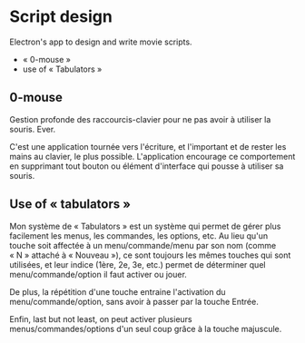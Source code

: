 # Script design

Electron's app to design and write movie scripts.

* « 0-mouse »
* use of « Tabulators »


## 0-mouse

Gestion profonde des raccourcis-clavier pour ne pas avoir à utiliser la souris. Ever.

C'est une application tournée vers l'écriture, et l'important et de rester les mains au clavier, le plus possible. L'application encourage ce comportement en supprimant tout bouton ou élément d'interface qui pousse à utiliser sa souris.

## Use of « tabulators »

Mon système de « Tabulators » est un système qui permet de gérer plus facilement les menus, les commandes, les options, etc. Au lieu qu'un touche soit affectée à un menu/commande/menu par son nom (comme « N » attaché à « Nouveau »), ce sont toujours les mêmes touches qui sont utilisées, et leur indice (1ère, 2e, 3e, etc.) permet de déterminer quel menu/commande/option il faut activer ou jouer.

De plus, la répétition d'une touche entraine l'activation du menu/commande/option, sans avoir à passer par la touche Entrée.

Enfin, last but not least, on peut activer plusieurs menus/commandes/options d'un seul coup grâce à la touche majuscule.
